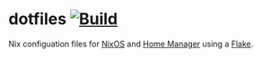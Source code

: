 # dotfiles [![Build](https://github.com/anubhavkini/dotfiles/actions/workflows/build.yaml/badge.svg?branch=release)](https://github.com/anubhavkini/dotfiles/actions/workflows/build.yaml)
Nix configuation files for [NixOS](https://nixos.org/) and [Home Manager](https://nix-community.github.io/home-manager/) using a [Flake](https://nixos.wiki/wiki/Flakes).